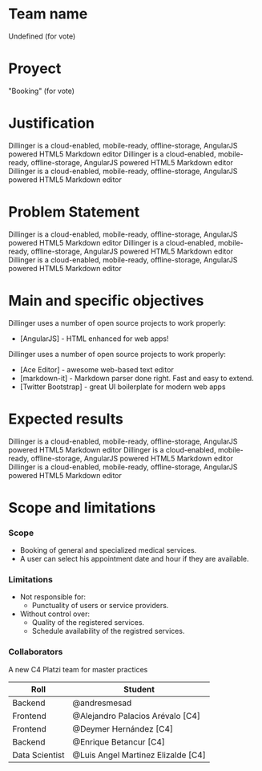 # Team name
Undefined (for vote)

# Proyect
"Booking" (for vote)

# Justification
Dillinger is a cloud-enabled, mobile-ready, offline-storage, AngularJS powered HTML5 Markdown editor Dillinger is a cloud-enabled, mobile-ready, offline-storage, AngularJS powered HTML5 Markdown editor
Dillinger is a cloud-enabled, mobile-ready, offline-storage, AngularJS powered HTML5 Markdown editor

# Problem Statement
Dillinger is a cloud-enabled, mobile-ready, offline-storage, AngularJS powered HTML5 Markdown editor Dillinger is a cloud-enabled, mobile-ready, offline-storage, AngularJS powered HTML5 Markdown editor
Dillinger is a cloud-enabled, mobile-ready, offline-storage, AngularJS powered HTML5 Markdown editor

# Main and specific objectives
Dillinger uses a number of open source projects to work properly:
* [AngularJS] - HTML enhanced for web apps!

Dillinger uses a number of open source projects to work properly:
* [Ace Editor] - awesome web-based text editor
* [markdown-it] - Markdown parser done right. Fast and easy to extend.
* [Twitter Bootstrap] - great UI boilerplate for modern web apps

# Expected results
Dillinger is a cloud-enabled, mobile-ready, offline-storage, AngularJS powered HTML5 Markdown editor Dillinger is a cloud-enabled, mobile-ready, offline-storage, AngularJS powered HTML5 Markdown editor
Dillinger is a cloud-enabled, mobile-ready, offline-storage, AngularJS powered HTML5 Markdown editor

# Scope and limitations
### Scope  
* Booking of general and specialized medical services.
* A user can select his appointment date and hour if they are available.
### Limitations  
* Not responsible for:
    * Punctuality of users or service providers.
* Without control over:
    * Quality of the registered services.
    * Schedule availability of the registred services.

### Collaborators

A new C4 Platzi team for master practices

| Roll | Student |
| ------ | ------ |
| Backend | @andresmesad
| Frontend | @Alejandro Palacios Arévalo [C4]
| Frontend | @Deymer Hernández [C4]
| Backend | @Enrique Betancur [C4]
| Data Scientist  | @Luis Angel Martinez Elizalde [C4]